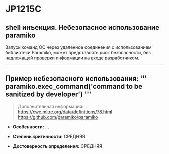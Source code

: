 # JP1215C
## shell инъекция. Небезопасное использование paramiko
Запуск команд ОС через удаленное соединения с использованием библиотеки Paramiko, может 
представлять риск безопасности, без надлежащей проверки информации на входе разработчиком.  


---
Пример небезопасного использования:
'''
paramiko.exec_command('command to be sanitized by developer')
'''
---
> Дополнительная информация:
> <https://cwe.mitre.org/data/definitions/78.html>
> <https://github.com/paramiko/paramiko>

* __Особенности:__ ...

* __Степень критичности:__ СРЕДНЯЯ
* __Достоверность определения:__ СРЕДНЯЯ